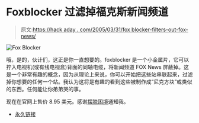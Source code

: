 # Foxblocker 过滤掉福克斯新闻频道

> 原文:[https://hack aday . com/2005/03/31/fox blocker-filters-out-fox-news/](https://hackaday.com/2005/03/31/foxblocker-filters-out-fox-news/)

![Fox Blocker](img/88ca6befd868a1044eff592dcee46e20.png)

哦，是的，伙计们，这正是你一直想要的。foxblocker 是一个小金属片，它可以拧入电视机(或有线电视盒)背面的同轴电缆，将新闻频道 FOX News 屏蔽掉。这是一个非常有趣的概念，因为从理论上来说，你可以开始把这些站串联起来，过滤掉你想要的任何一个站。我认为这将是有趣的看到这些被制作成“尼克方块”或类似的东西。任何能让你弟弟哭的事。

现在在官网上售价 8.95 美元。感谢[摆脱困境](http://www.2600.com/offthehook/)通知我。

*   [永久链接](http://www.foxblocker.com)